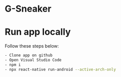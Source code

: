 # G-Sneaker
# Run app locally
Follow these steps below:
```bash
- Clone app on github
- Open Visual Studio Code
- npm i
- npx react-native run-android --active-arch-only
```
